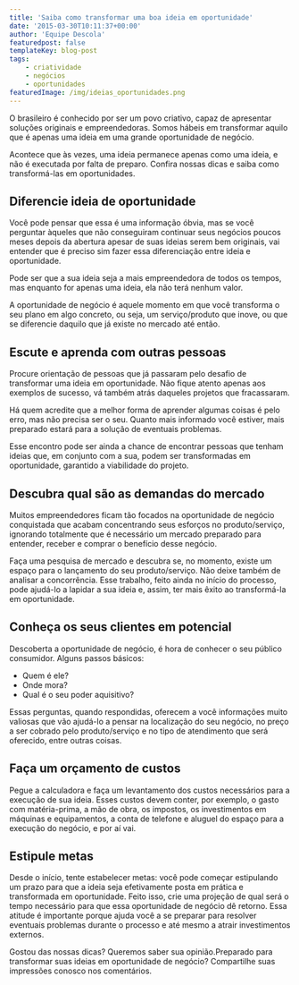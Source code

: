 ```yaml
---
title: 'Saiba como transformar uma boa ideia em oportunidade'
date: '2015-03-30T10:11:37+00:00'
author: 'Equipe Descola'
featuredpost: false
templateKey: blog-post
tags:
    - criatividade
    - negócios
    - oportunidades
featuredImage: /img/ideias_oportunidades.png
---
```

​O brasileiro é conhecido por ser um povo criativo, capaz de apresentar soluções originais e empreendedoras. Somos hábeis em transformar aquilo que é apenas uma ideia em uma grande oportunidade de negócio.

Acontece que às vezes, uma ideia permanece apenas como uma ideia, e não é executada por falta de preparo. Confira nossas dicas e saiba como transformá-las em oportunidades.

**Diferencie ideia de oportunidade**
------------------------------------

Você pode pensar que essa é uma informação óbvia, mas se você perguntar àqueles que não conseguiram continuar seus negócios poucos meses depois da abertura apesar de suas ideias serem bem originais, vai entender que é preciso sim fazer essa diferenciação entre ideia e oportunidade.

Pode ser que a sua ideia seja a mais empreendedora de todos os tempos, mas enquanto for apenas uma ideia, ela não terá nenhum valor.

A oportunidade de negócio é aquele momento em que você transforma o seu plano em algo concreto, ou seja, um serviço/produto que inove, ou que se diferencie daquilo que já existe no mercado até então.

**Escute e aprenda com outras pessoas**
---------------------------------------

Procure orientação de pessoas que já passaram pelo desafio de transformar uma ideia em oportunidade. Não fique atento apenas aos exemplos de sucesso, vá também atrás daqueles projetos que fracassaram.

Há quem acredite que a melhor forma de aprender algumas coisas é pelo erro, mas não precisa ser o seu. Quanto mais informado você estiver, mais preparado estará para a solução de eventuais problemas.

Esse encontro pode ser ainda a chance de encontrar pessoas que tenham ideias que, em conjunto com a sua, podem ser transformadas em oportunidade, garantido a viabilidade do projeto.

**Descubra qual são as demandas do mercado**
--------------------------------------------

Muitos empreendedores ficam tão focados na oportunidade de negócio conquistada que acabam concentrando seus esforços no produto/serviço, ignorando totalmente que é necessário um mercado preparado para entender, receber e comprar o benefício desse negócio.

Faça uma pesquisa de mercado e descubra se, no momento, existe um espaço para o lançamento do seu produto/serviço. Não deixe também de analisar a concorrência. Esse trabalho, feito ainda no início do processo, pode ajudá-lo a lapidar a sua ideia e, assim, ter mais êxito ao transformá-la em oportunidade.

**Conheça os seus clientes em potencial**
-----------------------------------------

Descoberta a oportunidade de negócio, é hora de conhecer o seu público consumidor. Alguns passos básicos:

- Quem é ele?
- Onde mora?
- Qual é o seu poder aquisitivo?

Essas perguntas, quando respondidas, oferecem a você informações muito valiosas que vão ajudá-lo a pensar na localização do seu negócio, no preço a ser cobrado pelo produto/serviço e no tipo de atendimento que será oferecido, entre outras coisas.

**Faça um orçamento de custos**
-------------------------------

Pegue a calculadora e faça um levantamento dos custos necessários para a execução de sua ideia. Esses custos devem conter, por exemplo, o gasto com matéria-prima, a mão de obra, os impostos, os investimentos em máquinas e equipamentos, a conta de telefone e aluguel do espaço para a execução do negócio, e por aí vai.

**Estipule metas**
------------------

Desde o início, tente estabelecer metas: você pode começar estipulando um prazo para que a ideia seja efetivamente posta em prática e transformada em oportunidade. Feito isso, crie uma projeção de qual será o tempo necessário para que essa oportunidade de negócio dê retorno. Essa atitude é importante porque ajuda você a se preparar para resolver eventuais problemas durante o processo e até mesmo a atrair investimentos externos.

Gostou das nossas dicas? Queremos saber sua opinião.Preparado para transformar suas ideias em oportunidade de negócio? Compartilhe suas impressões conosco nos comentários.